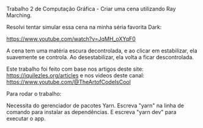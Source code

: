 Trabalho 2 de Computação Gráfica - Criar uma cena utilizando Ray Marching.

Resolvi tentar simular essa cena na minha séria favorita Dark:

https://www.youtube.com/watch?v=JqMH_oXYqF0

A cena tem uma matéria escura decontrolada, e ao clicar em estabilizar,
ela suavemente se controla. Ao desestabilizar, ela volta a ficar descontrolada.

Este trabalho foi feito com base nos artigos deste site: https://iquilezles.org/articles
e nos videos deste canal: https://www.youtube.com/@TheArtofCodeIsCool

Para rodar o trabalho:

Necessita do gerenciador de pacotes Yarn.
Escreva "yarn" na linha de comando para instalar as dependências.
E escreva "yarn dev" para executar o app.